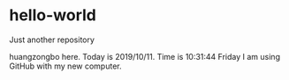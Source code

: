 # hello-world
Just another repository

huangzongbo here. Today is 2019/10/11. Time is 10:31:44 Friday 
I am using GitHub with my new computer.
